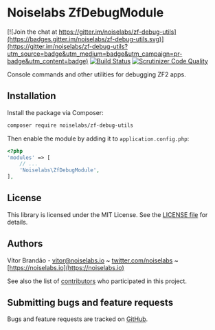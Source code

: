 Noiselabs ZfDebugModule
=======================

[![Join the chat at https://gitter.im/noiselabs/zf-debug-utils](https://badges.gitter.im/noiselabs/zf-debug-utils.svg)](https://gitter.im/noiselabs/zf-debug-utils?utm_source=badge&utm_medium=badge&utm_campaign=pr-badge&utm_content=badge)
[![Build Status](https://travis-ci.org/noiselabs/zf-debug-utils.svg?branch=master)](https://travis-ci.org/noiselabs/zf-debug-utils)
[![Scrutinizer Code Quality](https://scrutinizer-ci.com/g/noiselabs/zf-debug-utils/badges/quality-score.png?b=master)](https://scrutinizer-ci.com/g/noiselabs/zf-debug-utils/?branch=master)

Console commands and other utilities for debugging ZF2 apps.

Installation
------------

Install the package via Composer:

```bash
composer require noiselabs/zf-debug-utils
```
    
    
Then enable the module by adding it to `application.config.php`:
    
```php
<?php
'modules' => [
    // ... 
    'Noiselabs\ZfDebugModule',
],
```

License
-------

This library is licensed under the MIT License. See the [LICENSE file](https://github.com/noiselabs/zf-debug-utils/blob/master/LICENSE) for details.

Authors
-------

Vítor Brandão - <vitor@noiselabs.io> ~ [twitter.com/noiselabs](http://twitter.com/noiselabs) ~ [https://noiselabs.io](https://noiselabs.io)

See also the list of [contributors](https://github.com/noiselabs/zf-debug-utils/contributors) who participated in this project.


Submitting bugs and feature requests
------------------------------------

Bugs and feature requests are tracked on [GitHub](https://github.com/noiselabs/zf-debug-utils/issues).